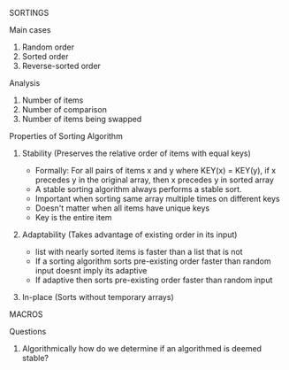 SORTINGS

Main cases
1. Random order
2. Sorted order
3. Reverse-sorted order

Analysis
1. Number of items
2. Number of comparison
3. Number of items being swapped

Properties of Sorting Algorithm
1. Stability (Preserves the relative order of items with equal keys)
   - Formally: For all pairs of items x and y where KEY(x) = KEY(y), if x precedes y in the original array, then x precedes y in sorted array
   - A stable sorting algorithm always performs a stable sort.
   - Important when sorting same array multiple times on different keys
   - Doesn't matter when all items have unique keys
   - Key is the entire item

3. Adaptability (Takes advantage of existing order in its input)
   - list with nearly sorted items is faster than a list that is not
   - If a sorting algorithm sorts pre-existing order faster than random input doesnt imply its adaptive
   - If adaptive then sorts pre-existing order faster than random input

4. In-place (Sorts without temporary arrays)

MACROS

Questions
1. Algorithmically how do we determine if an algorithmed is deemed stable?

